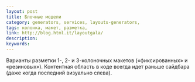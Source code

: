```yaml
---
layout: post
title: Блочные модели
category: generators, services, layouts-generators, 
tags: колонка, макет, разметка, 
link: http://blog.html.it/layoutgala/
description: 
keywords: 
---
```


<p>Варианты разметки 1-, 2- и 3-колоночных макетов («фиксированных» и «резиновых»). Контентная область в коде всегда идет раньше сайдбара (даже когда последний визуально слева).</p>
